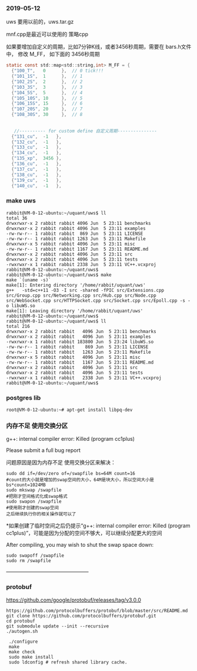 ### 2019-05-12
uws 要用以前的，uws.tar.gz

mnf.cpp是最近可以使用的 策略cpp

如果要增加自定义的周期，比如7分钟K线，或者3456秒周期，需要在 bars.h文件中， 修改 M_FF， 如下面的 3456秒周期

```c
static const std::map<std::string,int> M_FF = {
  {"100_T",   0      },  // 0 tick!!!
  {"101_1S",  1      },  // 1
  {"102_2S",  2      },  // 2
  {"103_3S",  3      },  // 3
  {"104_5S",  5      },  // 4
  {"105_10S", 10     },  // 5
  {"106_15S", 15     },  // 6
  {"107_20S", 20     },  // 7
  {"108_30S", 30     },  // 8
  
  
   //---------- for custom define 自定义周期---------------
  {"131_cu",  -1   },
  {"132_cu",  -1   },
  {"133_cu",  -1   },
  {"134_cu",  -1   },
  {"135_xp",  3456 },
  {"136_cu",  -1   },
  {"137_cu",  -1   },
  {"138_cu",  -1   },
  {"139_cu",  -1   },
  {"140_cu",  -1   },

```

### make uws
```
rabbit@VM-0-12-ubuntu:~/uquant/uws$ ll
total 36
drwxrwxr-x 2 rabbit rabbit 4096 Jun  5 23:11 benchmarks
drwxrwxr-x 2 rabbit rabbit 4096 Jun  5 23:11 examples
-rw-rw-r-- 1 rabbit rabbit  869 Jun  5 23:11 LICENSE
-rw-rw-r-- 1 rabbit rabbit 1263 Jun  5 23:11 Makefile
drwxrwxr-x 5 rabbit rabbit 4096 Jun  5 23:11 misc
-rw-rw-r-- 1 rabbit rabbit 1167 Jun  5 23:11 README.md
drwxrwxr-x 2 rabbit rabbit 4096 Jun  5 23:11 src
drwxrwxr-x 2 rabbit rabbit 4096 Jun  5 23:11 tests
-rwxrwxr-x 1 rabbit rabbit 2338 Jun  5 23:11 VC++.vcxproj
rabbit@VM-0-12-ubuntu:~/uquant/uws$ 
rabbit@VM-0-12-ubuntu:~/uquant/uws$ make
make `(uname -s)`
make[1]: Entering directory '/home/rabbit/uquant/uws'
g++   -std=c++11 -O3 -I src -shared -fPIC src/Extensions.cpp src/Group.cpp src/Networking.cpp src/Hub.cpp src/Node.cpp src/WebSocket.cpp src/HTTPSocket.cpp src/Socket.cpp src/Epoll.cpp -s -o libuWS.so
make[1]: Leaving directory '/home/rabbit/uquant/uws'
rabbit@VM-0-12-ubuntu:~/uquant/uws$ 
rabbit@VM-0-12-ubuntu:~/uquant/uws$ ll
total 216
drwxrwxr-x 2 rabbit rabbit   4096 Jun  5 23:11 benchmarks
drwxrwxr-x 2 rabbit rabbit   4096 Jun  5 23:11 examples
-rwxrwxr-x 1 rabbit rabbit 183800 Jun  5 23:24 libuWS.so
-rw-rw-r-- 1 rabbit rabbit    869 Jun  5 23:11 LICENSE
-rw-rw-r-- 1 rabbit rabbit   1263 Jun  5 23:11 Makefile
drwxrwxr-x 5 rabbit rabbit   4096 Jun  5 23:11 misc
-rw-rw-r-- 1 rabbit rabbit   1167 Jun  5 23:11 README.md
drwxrwxr-x 2 rabbit rabbit   4096 Jun  5 23:11 src
drwxrwxr-x 2 rabbit rabbit   4096 Jun  5 23:11 tests
-rwxrwxr-x 1 rabbit rabbit   2338 Jun  5 23:11 VC++.vcxproj
rabbit@VM-0-12-ubuntu:~/uquant/uws$ 
```

### postgres lib
```
root@VM-0-12-ubuntu:~# apt-get install libpq-dev
```

### 内存不足 使用交换分区

g++: internal compiler error: Killed (program cc1plus)

Please submit a full bug report

问题原因是因为内存不足 使用交换分区来解决：

```
sudo dd if=/dev/zero of=/swapfile bs=64M count=16
#count的大小就是增加的swap空间的大小，64M是块大小，所以空间大小是bs*count=1024MB
sudo mkswap /swapfile
#把刚才空间格式化成swap格式
sudo swapon /swapfile
#使用刚才创建的swap空间
之后继续执行你的相关操作就可以了
```
*如果创建了临时空间之后仍提示“g++: internal compiler error: Killed (program cc1plus)”，可能是因为分配的空间不够大，可以继续分配更大的空间



After compiling, you may wish to shut the swap space down: 
```
sudo swapoff /swapfile
sudo rm /swapfile
```
————————————————
### protobuf
https://github.com/google/protobuf/releases/tag/v3.0.0


```
https://github.com/protocolbuffers/protobuf/blob/master/src/README.md
git clone https://github.com/protocolbuffers/protobuf.git
cd protobuf
git submodule update --init --recursive
./autogen.sh

 ./configure
 make
 make check
 sudo make install
 sudo ldconfig # refresh shared library cache.

```

